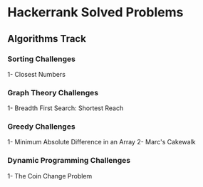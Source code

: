 # Hackerrank Solved Problems
## Algorithms Track
### Sorting Challenges
  1- Closest Numbers
### Graph Theory Challenges
  1- Breadth First Search: Shortest Reach
### Greedy Challenges
  1- Minimum Absolute Difference in an Array
  2- Marc's Cakewalk
### Dynamic Programming Challenges
  1- The Coin Change Problem
